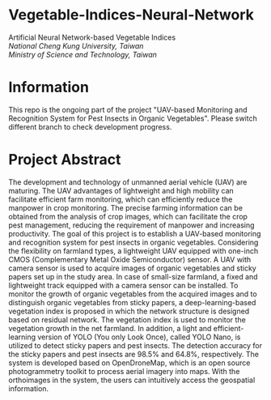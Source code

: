 # Vegetable-Indices-Neural-Network
Artificial Neural Network-based Vegetable Indices  
*National Cheng Kung University, Taiwan*  
*Ministry of Science and Technology, Taiwan*

# Information
This repo is the ongoing part of the project "UAV-based Monitoring and Recognition System for Pest Insects in Organic Vegetables". Please switch different branch to check development progress.

# Project Abstract
The development and technology of unmanned aerial vehicle (UAV) are maturing. The UAV advantages of lightweight and high mobility can facilitate efficient farm monitoring, which can efficiently reduce the manpower in crop monitoring. The precise farming information can be obtained from the analysis of crop images, which can facilitate the crop pest management, reducing the requirement of manpower and increasing productivity. The goal of this project is to establish a UAV-based monitoring and recognition system for pest insects in organic vegetables. Considering the flexibility on farmland types, a lightweight UAV equipped with one-inch CMOS (Complementary Metal Oxide Semiconductor) sensor. A UAV with camera sensor is used to acquire images of organic vegetables and sticky papers set up in the study area. In case of small-size farmland, a fixed and lightweight track equipped with a camera sensor can be installed. To monitor the growth of organic vegetables from the acquired images and to distinguish organic vegetables from sticky papers, a deep-learning-based vegetation index is proposed in which the network structure is designed based on residual network. The vegetation index is used to monitor the vegetation growth in the net farmland. In addition, a light and efficient-learning version of YOLO (You only Look Once), called YOLO Nano, is utilized to detect sticky papers and pest insects. The detection accuracy for the sticky papers and pest insects are 98.5% and 64.8%, respectively. The system is developed based on OpenDroneMap, which is an open source photogrammetry toolkit to process aerial imagery into maps. With the orthoimages in the system, the users can intuitively access the geospatial information.